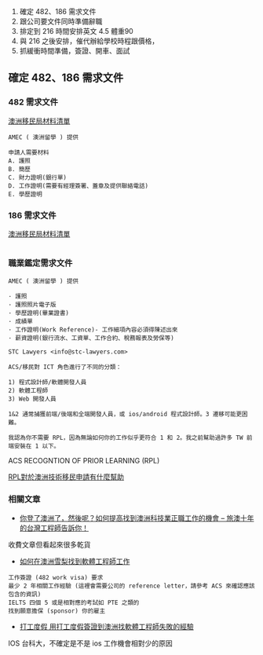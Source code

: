 1. 確定 482、186 需求文件
2. 跟公司要文件同時準備辭職
3. 排定到 216 時間安排英文 4.5 體重90 
4. 與 216 之後安排，催代辦給學校時程跟價格，
5. 抓緩衝時間準備，簽證、開車、面試

## 確定 482、186 需求文件

### 482 需求文件

[澳洲移民局材料清單](https://immi.homeaffairs.gov.au/visas/getting-a-visa/visa-listing/temporary-skill-shortage-482)

```
AMEC ( 澳洲留學 ) 提供

申請人需要材料
A. 護照
B. 簡歷
C. 財力證明(銀行單)
D. 工作證明(需要有經理簽署、蓋章及提供聯絡電話)
E. 學歷證明
```

### 186 需求文件

[澳洲移民局材料清單](https://immi.homeaffairs.gov.au/visas/getting-a-visa/visa-listing/employer-nomination-scheme-186/temporary-residence-transition-stream#HowTo)

```
```

### 職業鑑定需求文件

```
AMEC ( 澳洲留學 ) 提供

· 護照
· 護照照片電子版
· 學歷證明(畢業證書)
· 成績單
· 工作證明(Work Reference)- 工作細項內容必須得陳述出來
· 薪資證明(銀行流水、工資單、工作合約、稅務報表及勞保等)
```

```
STC Lawyers <info@stc-lawyers.com>

ACS/移民對 ICT 角色進行了不同的分類：

1) 程式設計師/軟體開發人員
2) 軟體工程師
3) Web 開發人員

1&2 通常捕獲前端/後端和全端開發人員，或 ios/android 程式設計師。3 遷移可能更困難。

我認為你不需要 RPL，因為無論如何你的工作似乎更符合 1 和 2。我之前幫助過許多 TW 前端安裝在 1 以下。

```

ACS RECOGNTION OF PRIOR LEARNING (RPL)

[RPL對於澳洲技術移民申請有什麼幫助](https://dragongatevisa.pixnet.net/blog/post/348848087-rpl%E5%B0%8D%E6%96%BC%E6%BE%B3%E6%B4%B2%E6%8A%80%E8%A1%93%E7%A7%BB%E6%B0%91%E7%94%B3%E8%AB%8B%E6%9C%89%E4%BB%80%E9%BA%BC%E5%B9%AB%E5%8A%A9)

### 相關文章

* [你登了澳洲了，然後呢？如何提高找到澳洲科技業正職工作的機會 – 旅澳十年的台灣工程師告訴你！](https://medium.com/@cloudarchitectec/tips-on-how-to-find-a-tech-job-in-australia-3535243e7cf7)

收費文章但看起來很多乾貨

* [如何在澳洲雪梨找到軟體工程師工作](https://medium.com/@yaotetsou/%E5%A6%82%E4%BD%95%E5%9C%A8%E6%BE%B3%E6%B4%B2%E9%9B%AA%E6%A2%A8%E6%89%BE%E5%88%B0%E8%BB%9F%E9%AB%94%E5%B7%A5%E7%A8%8B%E5%B8%AB%E5%B7%A5%E4%BD%9C-2776b5365e31)

```
工作簽證 (482 work visa) 要求
最少 2 年相關工作經驗 (這裡會需要公司的 reference letter，請參考 ACS 來確認應該包含的資訊)
IELTS 四個 5 或是相對應的考試如 PTE 之類的
找到願意擔保 (sponsor) 你的雇主
```

* [打工度假 用打工度假簽證到澳洲找軟體工程師失敗的經驗](https://www.dcard.tw/f/oversea_job/p/241621266)

IOS 台科大，不確定是不是 ios 工作機會相對少的原因






















